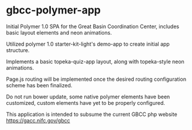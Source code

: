 # gbcc-polymer-app
Initial Polymer 1.0 SPA for the Great Basin Coordination Center, includes basic layout elements and neon animations.

Utilized polymer 1.0 starter-kit-light's demo-app to create initial app structure. 

Implements a basic topeka-quiz-app layout, along with topeka-style neon animations.

Page.js routing will be implemented once the desired routing configuration scheme has been finalized.

Do not run bower update, some native polymer elements have been customized, custom elements have yet to be properly configured.

This application is intended to subsume the current GBCC php website https://gacc.nifc.gov/gbcc
